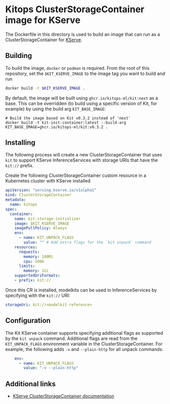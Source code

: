 # Kitops ClusterStorageContainer image for KServe

The Dockerfile in this directory is used to build an image that can run as a ClusterStorageContainer for [KServe](https://kserve.github.io/website/master/).

## Building
To build the image, `docker` or `podman` is required. From the root of this repository, set the `$KIT_KSERVE_IMAGE` to the image tag you want to build and run
```bash
docker build -t $KIT_KSERVE_IMAGE .
```

By default, the image will be built using `ghcr.io/kitops-ml/kit:next` as a base. This can be overridden (to build using a specific version of Kit, for example) by using the build arg `KIT_BASE_IMAGE`:
```shell
# Build the image based on Kit v0.3.2 instead of 'next'
docker build -t kit-init-container:latest --build-arg KIT_BASE_IMAGE=ghcr.io/kitops-ml/kit:v0.3.2 .
```

## Installing
The following process will create a new ClusterStorageContainer that uses `kit` to support KServe InferenceServices with storage URIs that have the `kit://` prefix.

Create the following ClusterStorageContainer custom resource in a Kubernetes cluster with KServe installed
```yaml
apiVersion: "serving.kserve.io/v1alpha1"
kind: ClusterStorageContainer
metadata:
  name: kitops
spec:
  container:
    name: kit-storage-initializer
    image: $KIT_KSERVE_IMAGE
    imagePullPolicy: Always
    env:
      - name: KIT_UNPACK_FLAGS
        value: "" # Add extra flags for the `kit unpack` command
    resources:
      requests:
        memory: 100Mi
        cpu: 100m
      limits:
        memory: 1Gi
    supportedUriFormats:
    - prefix: kit://
```

Once this CR is installed, modelkits can be used in InferenceServices by specifying with the `kit://` URI:
```yaml
storageUri: kit://<modelkit-reference>
```

## Configuration
The Kit KServe container supports specifying additional flags as supported by the `kit unpack` command. Additional flags are read from the `KIT_UNPACK_FLAGS` environment variable in the ClusterStorageContainer. For example, the following adds `-v` and `--plain-http` for all unpack commands:
```yaml
    env:
      - name: KIT_UNPACK_FLAGS
        value: "-v --plain-http"
```

## Additional links
* [KServe ClusterStorageContainer documentation](https://kserve.github.io/website/master/modelserving/storage/storagecontainers/)
